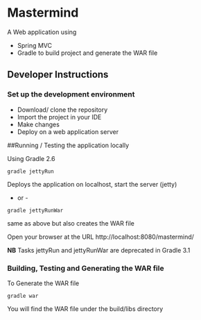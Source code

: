 Mastermind
=================

A Web application using
- Spring MVC
- Gradle to build project and generate the WAR file

## Developer Instructions

### Set up the development environment
- Download/ clone the repository
- Import the project in your IDE
- Make changes
- Deploy on a web application server



##Running / Testing the application locally

Using Gradle 2.6
```
gradle jettyRun
```
Deploys the application on localhost, start the server (jetty)

  - or -

```
gradle jettyRunWar
```
same as above but also creates the WAR file

Open your browser at the URL
http://localhost:8080/mastermind/


**NB** Tasks jettyRun and jettyRunWar are deprecated in Gradle 3.1


### Building, Testing and Generating the WAR file

To Generate the WAR file
```
gradle war
```
You will find the WAR file under the build/libs directory

